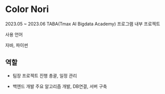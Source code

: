 # Color Nori

2023.05 ~ 2023.06 TABA(Tmax AI Bigdata Academy) 프로그램 내부 프로젝트

사용 언어

자바, 파이썬

역할
  --
- 팀장
  프로젝트 진행 총괄, 일정 관리

- 백엔드 개발
  주요 알고리즘 개발, DB연결, 서버 구축
